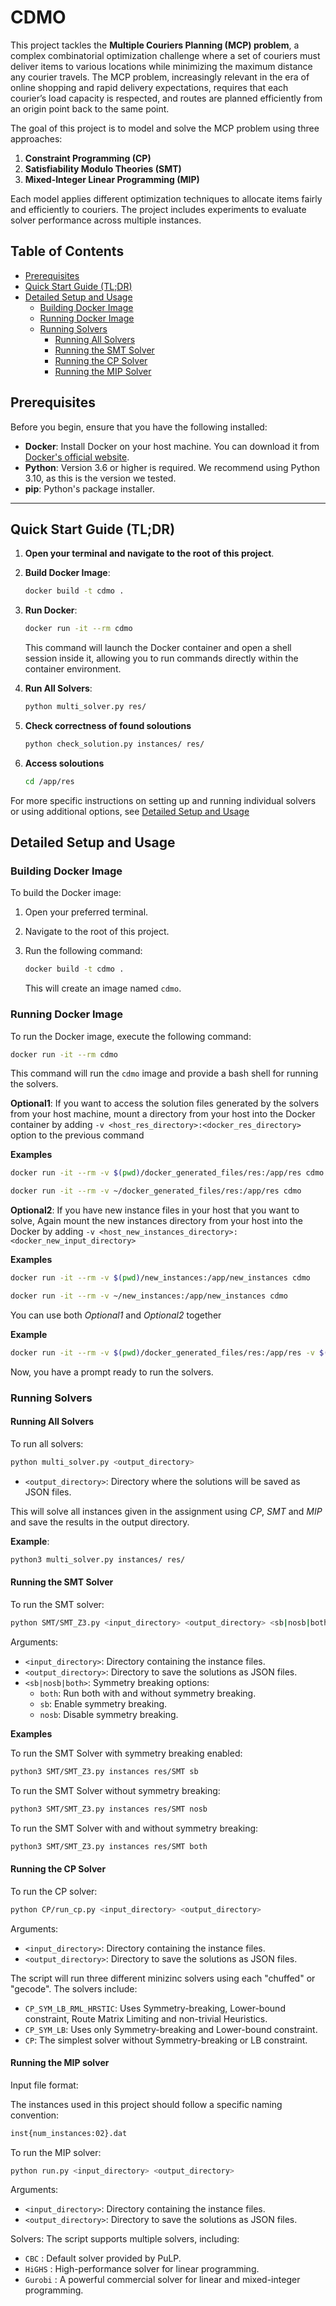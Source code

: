 # CDMO

This project tackles the **Multiple Couriers Planning (MCP) problem**, a complex combinatorial optimization challenge where a set of couriers must deliver items to various locations while minimizing the maximum distance any courier travels. The MCP problem, increasingly relevant in the era of online shopping and rapid delivery expectations, requires that each courier’s load capacity is respected, and routes are planned efficiently from an origin point back to the same point.

The goal of this project is to model and solve the MCP problem using three approaches:
1. **Constraint Programming (CP)**
2. **Satisfiability Modulo Theories (SMT)**
3. **Mixed-Integer Linear Programming (MIP)**

Each model applies different optimization techniques to allocate items fairly and efficiently to couriers. The project includes experiments to evaluate solver performance across multiple instances.

## Table of Contents

- [Prerequisites](#prerequisites)
- [Quick Start Guide (TL;DR)](#quick-start-guide-tldr)
- [Detailed Setup and Usage](#detailed-setup-and-usage)
  - [Building Docker Image](#building-docker-image)
  - [Running Docker Image](#running-docker-image)
  - [Running Solvers](#running-solvers)
    - [Running All Solvers](#running-all-solvers)
    - [Running the SMT Solver](#running-the-smt-solver)
    - [Running the CP Solver](#running-the-cp-solver)
    - [Running the MIP Solver](#running-the-mip-solver)

## Prerequisites

Before you begin, ensure that you have the following installed:

- **Docker**: Install Docker on your host machine. You can download it from [Docker's official website](https://www.docker.com/get-started).
- **Python**: Version 3.6 or higher is required. We recommend using Python 3.10, as this is the version we tested.
- **pip**: Python's package installer.


---

## Quick Start Guide (TL;DR)

1. **Open your terminal and navigate to the root of this project**.

2. **Build Docker Image**:  

    ```bash
    docker build -t cdmo .
    ```

3. **Run Docker**:

    ```bash
    docker run -it --rm cdmo
    ```

    This command will launch the Docker container and open a shell session inside it, allowing you to run commands directly within the container environment.

4. **Run All Solvers**:

    ```bash
    python multi_solver.py res/
    ```
5. **Check correctness of found soloutions**
    ```bash
    python check_solution.py instances/ res/
    ```
6. **Access soloutions**
    ```bash
    cd /app/res
    ```

For more specific instructions on setting up and running individual solvers or using additional options, see [Detailed Setup and Usage](#detailed-setup-and-usage)

## Detailed Setup and Usage





### Building Docker Image

To build the Docker image:

1. Open your preferred terminal.
2. Navigate to the root of this project.
3. Run the following command:

   ```bash
   docker build -t cdmo .
   ```

   This will create an image named `cdmo`.

### Running Docker Image

To run the Docker image, execute the following command:

```bash
docker run -it --rm cdmo
```

This command will run the `cdmo` image and provide a bash shell for running the solvers.

**Optional1**: If you want to access the solution files generated by the solvers from your host machine, mount a directory from your host into the Docker container by adding `-v <host_res_directory>:<docker_res_directory>` option to the previous command

**Examples**

```bash
docker run -it --rm -v $(pwd)/docker_generated_files/res:/app/res cdmo

docker run -it --rm -v ~/docker_generated_files/res:/app/res cdmo
```

**Optional2**: If you have new instance files in your host that you want to solve, Again mount the new instances directory from your host into the Docker by adding `-v <host_new_instances_directory>:<docker_new_input_directory>`

**Examples**

```bash
docker run -it --rm -v $(pwd)/new_instances:/app/new_instances cdmo

docker run -it --rm -v ~/new_instances:/app/new_instances cdmo
```

You can use both *Optional1* and *Optional2* together

**Example**
```bash
docker run -it --rm -v $(pwd)/docker_generated_files/res:/app/res -v $(pwd)/new_instances:/app/new_instances cdmo
```


Now, you have a prompt ready to run the solvers.

### Running Solvers

#### Running All Solvers

To run all solvers:

```bash
python multi_solver.py <output_directory>
```

- `<output_directory>`: Directory where the solutions will be saved as JSON files.

This will solve all instances given in the assignment using *CP*, *SMT* and *MIP* and save the results in the output directory.

**Example**:

```bash
python3 multi_solver.py instances/ res/
```
#### Running the SMT Solver

To run the SMT solver:

```bash
python SMT/SMT_Z3.py <input_directory> <output_directory> <sb|nosb|both>
```

Arguments:
- `<input_directory>`: Directory containing the instance files.
- `<output_directory>`: Directory to save the solutions as JSON files.
- `<sb|nosb|both>`: Symmetry breaking options:
  - `both`: Run both with and without symmetry breaking.
  - `sb`: Enable symmetry breaking.
  - `nosb`: Disable symmetry breaking.

**Examples**

To run the SMT Solver with symmetry breaking enabled:

```bash
python3 SMT/SMT_Z3.py instances res/SMT sb
```

To run the SMT Solver without symmetry breaking:

```bash
python3 SMT/SMT_Z3.py instances res/SMT nosb
```

To run the SMT Solver with and without symmetry breaking:

```bash
python3 SMT/SMT_Z3.py instances res/SMT both
```
#### Running the CP Solver

To run the CP solver:

```bash
python CP/run_cp.py <input_directory> <output_directory>
```

Arguments:
- `<input_directory>`: Directory containing the instance files.
- `<output_directory>`: Directory to save the solutions as JSON files.

The script will run three different minizinc solvers using each "chuffed" or "gecode". The solvers include:
- `CP_SYM_LB_RML_HRSTIC`: Uses Symmetry-breaking, Lower-bound constraint, Route Matrix Limiting and non-trivial Heuristics.
- `CP_SYM_LB`: Uses only Symmetry-breaking and Lower-bound constraint.
- `CP`: The simplest solver without Symmetry-breaking or LB constraint. 


#### Running the MIP solver
Input file format:

The instances used in this project should follow a specific naming convention:
```bash
inst{num_instances:02}.dat
```

To run the MIP solver:

```bash
python run.py <input_directory> <output_directory>
```

Arguments:
- `<input_directory>`: Directory containing the instance files.
- `<output_directory>`: Directory to save the solutions as JSON files.

Solvers:
The script supports multiple solvers, including:

- `CBC` : Default solver provided by PuLP.
- `HiGHS` : High-performance solver for linear programming.
- `Gurobi` : A powerful commercial solver for linear and mixed-integer programming.
